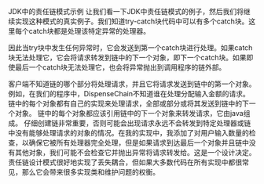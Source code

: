 JDK中的责任链模式示例
让我们看一下JDK中责任链模式的例子，然后我们将继续实现这种模式的真实例子。我们知道try-catch块代码中可以有多个catch块。这里每个catch块都是处理该特定异常的处理器。

因此当try块中发生任何异常时，它会发送到第一个catch块进行处理。如果catch块无法处理它，它会将请求转发到链中的下一个对象，即下一个catch块。如果即使最后一个catch块无法处理它，也会将异常抛出到调用程序的链外部。


客户端不知道链的哪个部分将处理请求，并且它将请求发送到链中的第一个对象。例如，在我们的程序中，DispenseChain不知道谁在处理分配输入金额的请求。
链中的每个对象都有自己的实现来处理请求，全部或部分或将其发送到链中的下一个对象。
链中的每个对象都应该引用链中的下一个对象来转发请求，它由java组成。
仔细创建链非常重要，否则可能会出现请求永远不会转发到特定处理器或链中没有能够处理请求的对象的情况。在我的实现中，我添加了对用户输入数量的检查，以确保它被所有处理器完全处理，但是如果请求到达最后一个对象并且链中没有其他对象，我们可能不会检查它并抛出异常将请求转发给。这是一个设计决定。
责任链设计模式很好地实现了丢失耦合，但如果大多数代码在所有实现中都很常见，那么它会带来很多实现类和维护问题的权衡。